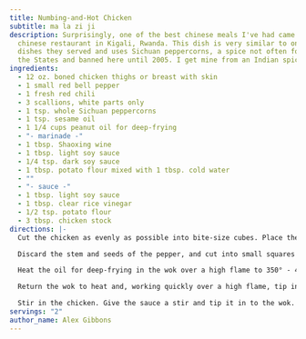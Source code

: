 ```yaml
---
title: Numbing-and-Hot Chicken
subtitle: ma la zi ji
description: Surprisingly, one of the best chinese meals I've had came from a
  chinese restaurant in Kigali, Rwanda. This dish is very similar to one of the
  dishes they served and uses Sichuan peppercorns, a spice not often found in
  the States and banned here until 2005. I get mine from an Indian spice dealer.
ingredients:
  - 12 oz. boned chicken thighs or breast with skin
  - 1 small red bell pepper
  - 1 fresh red chili
  - 3 scallions, white parts only
  - 1 tsp. whole Sichuan peppercorns
  - 1 tsp. sesame oil
  - 1 1/4 cups peanut oil for deep-frying
  - "- marinade -"
  - 1 tbsp. Shaoxing wine
  - 1 tbsp. light soy sauce
  - 1/4 tsp. dark soy sauce
  - 1 tbsp. potato flour mixed with 1 tbsp. cold water
  - ""
  - "- sauce -"
  - 1 tbsp. light soy sauce
  - 1 tbsp. clear rice vinegar
  - 1/2 tsp. potato flour
  - 3 tbsp. chicken stock
directions: |-
  Cut the chicken as evenly as possible into bite-size cubes. Place the chicken cubes in a bowl, add the marinade ingredients and mix well; set aside while you prepare the other ingredients.

  Discard the stem and seeds of the pepper, and cut into small squares to complement the chicken. Thinly slice the chili, discarding the stem and seeds. If the scallions are slender, cut them into 1 1/4 to 1 1/2 inch pieces, otherwise slice them on a steep angle. Crush the Sichuan pepper using a mortar and pestle. Combine the sauce ingredients in a small bowl; set aside. 

  Heat the oil for deep-frying in the wok over a high flame to 350° - 400°F. Add the chicken and stir briskly for about 30 seconds, until the pieces have separated and have become pale; remove from the oil with a slotted spoon. Allow the oil to return to 350°- 400°F, then fry the chicken again until golden; remove and set aside. Drain off all but 3 tablespoons of the oil.

  Return the wok to heat and, working quickly over a high flame, tip in the red bell pepper, chili, scallions, and Sichuan pepper and stir-fry briefly until they are fragrant.

  Stir in the chicken. Give the sauce a stir and tip it in to the wok. Stir briskly as the sauce thickens. Finally, off the heat, stir in the sesame oil and serve.
servings: "2"
author_name: Alex Gibbons
---
```

